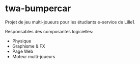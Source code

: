 twa-bumpercar
=============
Projet de jeu multi-joueurs pour les étudiants e-service de Lille1.

Responsables des composantes logicielles:
 - Physique
 - Graphisme & FX
 - Page Web
 - Moteur multi-joueurs
